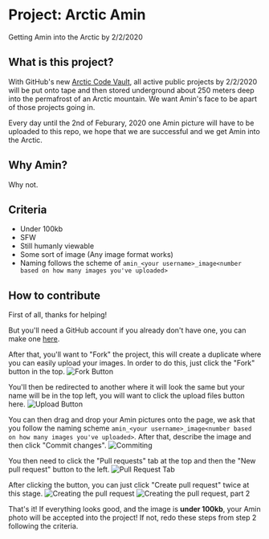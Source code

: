 # Project: Arctic Amin

Getting Amin into the Arctic by 2/2/2020

## What is this project?

With GitHub's new [Arctic Code Vault](https://www.youtube.com/watch?v=fzI9FNjXQ0o), all active public projects by 2/2/2020 will be put onto tape and then stored underground about 250 meters deep into the permafrost of an Arctic mountain.
We want Amin's face to be apart of those projects going in.

Every day until the 2nd of Feburary, 2020 one Amin picture will have to be uploaded to this repo, we hope that we are successful and we get Amin into the Arctic.

## Why Amin?

Why not.

## Criteria 

* Under 100kb
* SFW
* Still humanly viewable
* Some sort of image (Any image format works)
* Naming follows the scheme of `amin_<your username>_image<number based on how many images you've uploaded>`

## How to contribute

First of all, thanks for helping! 

But you'll need a GitHub account if you already don't have one, you can make one [here](https://github.com/join).

After that, you'll want to "Fork" the project, this will create a duplicate where you can easily upload your images.
In order to do this, just click the "Fork" button in the top.
![Fork Button](https://raw.githubusercontent.com/PretzelCA/arcticamin/master/assets/screenshot1.png)

You'll then be redirected to another where it will look the same but your name will be in the top left, you will want to click the upload files button here.
![Upload Button](https://raw.githubusercontent.com/PretzelCA/arcticamin/master/assets/screenshot2.png)

You can then drag and drop your Amin pictures onto the page, we ask that you follow the naming scheme `amin_<your username>_image<number based on how many images you've uploaded>`.
After that, describe the image and then click "Commit changes".
![Commiting](https://raw.githubusercontent.com/PretzelCA/arcticamin/master/assets/screenshot3.png)

You then need to click the "Pull requests" tab at the top and then the "New pull request" button to the left.
![Pull Request Tab](https://raw.githubusercontent.com/PretzelCA/arcticamin/master/assets/screenshot4.png)

After clicking the button, you can just click "Create pull request" twice at this stage. 
![Creating the pull request](https://raw.githubusercontent.com/PretzelCA/arcticamin/master/assets/screenshot5.png)
![Creating the pull request, part 2](https://raw.githubusercontent.com/PretzelCA/arcticamin/master/assets/screenshot6.png)

That's it! If everything looks good, and the image is **under 100kb**, your Amin photo will be accepted into the project!
If not, redo these steps from step 2 following the criteria.